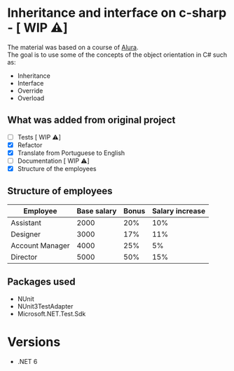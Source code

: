 # Inheritance and interface on c-sharp - [ WIP ⚠️]
The material was based on a course of [Alura](https://cursos.alura.com.br/formacao-c-sharp-orientacao-objetos). <br>
The goal is to use some of the concepts of the object orientation in C# such as:
+ Inheritance
+ Interface
+ Override
+ Overload

## What was added from original project
- [ ] Tests [ WIP ⚠️]
- [x] Refactor
- [x] Translate from Portuguese to English
- [ ] Documentation [ WIP ⚠️]
- [x] Structure of the employees

## Structure of employees

| Employee | Base salary | Bonus | Salary increase |
| --- | --- | --- | --- |
| Assistant | 2000 | 20% | 10% |
| Designer | 3000 | 17% | 11% |
| Account Manager | 4000 | 25% | 5% |
| Director | 5000 | 50% | 15% |

## Packages used
+ NUnit
+ NUnit3TestAdapter
+ Microsoft.NET.Test.Sdk

# Versions
+ .NET 6
